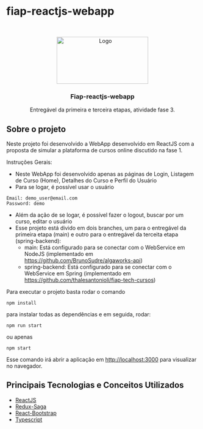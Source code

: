 # fiap-reactjs-webapp
<!-- PROJECT LOGO -->
<br />
<p align="center">
  <a href="https://github.com/henriquevergara/android-alura-orgs">
    <img src="https://reactjs.org/logo-og.png" alt="Logo" width="240" height="123">
  </a>

  <h3 align="center">Fiap-reactjs-webapp</h3>

  <p align="center">
    Entregável da primeira e terceira etapas, atividade fase 3.
    <br />
</p>

<!-- ABOUT THE PROJECT -->
## Sobre o projeto

Neste projeto foi desenvolvido a WebApp desenvolvido em ReactJS com a proposta de simular a plataforma de cursos online discutido na fase 1.

Instruções Gerais:
- Neste WebApp foi desenvolvido apenas as páginas de Login, Listagem de Curso (Home), Detalhes do Curso e Perfil do Usuário
- Para se logar, é possível usar o usuário
```
Email: demo_user@email.com
Password: demo
```
- Além da ação de se logar, é possível fazer o logout, buscar por um curso, editar o usuário
- Esse projeto está divido em dois branches, um para o entregável da primeira etapa (main) e outro para o entregável da terceita etapa (spring-backend):
  - main: Está configurado para se conectar com o WebService em NodeJS (implementado em https://github.com/BrunoSudre/algaworks-api)
  - spring-backend: Está configurado para se conectar com o WebService em Spring (implementado em https://github.com/thalesantonioli/fiap-tech-cursos)

Para executar o projeto basta rodar o comando
```
npm install
```
para instalar todas as dependências e em seguida, rodar:
```
npm run start
```
ou apenas 
```
npm start
```
Esse comando irá abrir a aplicação em [http://localhost:3000](http://localhost:3000) para visualizar no navegador.

## Principais Tecnologias e Conceitos Utilizados

- [ReactJS](https://reactjs.org/)
- [Redux-Saga](https://redux-saga.js.org/)
- [React-Bootstrap](https://react-bootstrap.netlify.app/)
- [Typescript](https://www.typescriptlang.org/)
